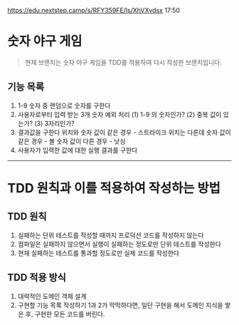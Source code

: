https://edu.nextstep.camp/s/RFY359FE/ls/XhVXvdsx 17:50

# 숫자 야구 게임 
> 현재 브랜치는 숫자 야구 게임을 TDD를 적용하여 다시 작성한 브랜치입니다.  

## 기능 목록
1) 1-9 숫자 중 랜덤으로 숫자를 구한다
2) 사용자로부터 입력 받는 3개 숫자 예외 처리
(1) 1-9 의 숫자인가?
(2) 중복 값이 있는가?
(3) 3자리인가?
3) 결과값을 구한다
위치와 숫자 값이 같은 경우 - 스트라이크
위치는 다른데 숫자 값이 같은 경우 - 볼
숫자 값이 다른 경우 - 낫싱
4) 사용자가 입력한 값에 대한 실행 결과를 구한다

---

# TDD 원칙과 이를 적용하여 작성하는 방법
## TDD 원칙
1. 실패하는 단위 테스트를 작성할 때까지 프로덕션 코드를 작성하지 않는다
2. 컴파일은 실패하지 않으면서 실행이 실패하는 정도로만 단위 테스트를 작성한다
3. 현재 실패하는 테스트를 통과할 정도로만 실제 코드를 작성한다

## TDD 적용 방식
1. 대략적인 도메인 객체 설계
2. 구현할 기능 목록 작성하기
   1과 2가 막막하다면, 일단 구현을 해서 도메인 지식을 쌓은 후, 구현한 모든 코드를 버린다.

